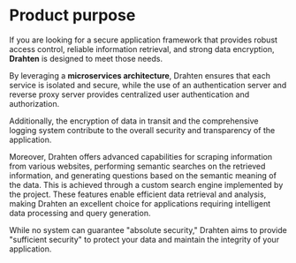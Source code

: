 # Product purpose

If you are looking for a secure application framework that provides robust access control, reliable information retrieval, and strong data encryption, **Drahten** is designed to meet those needs. 

By leveraging a **microservices architecture**, Drahten ensures that each service is isolated and secure, while the use of an authentication server and reverse proxy server provides centralized user authentication and authorization. 

Additionally, the encryption of data in transit and the comprehensive logging system contribute to the overall security and transparency of the application.

Moreover, Drahten offers advanced capabilities for scraping information from various websites, performing semantic searches on the retrieved information, and generating questions based on the semantic meaning of the data. This is achieved through a custom search engine implemented by the project. These features enable efficient data retrieval and analysis, making Drahten an excellent choice for applications requiring intelligent data processing and query generation.

While no system can guarantee "absolute security," Drahten aims to provide "sufficient security" to protect your data and maintain the integrity of your application.
